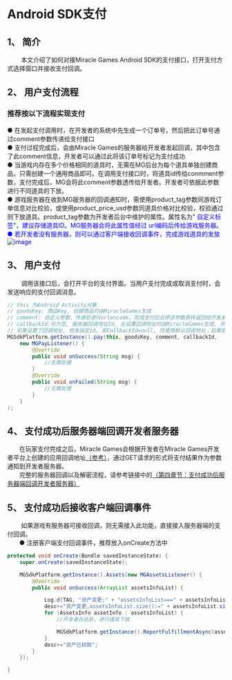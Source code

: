# Android SDK支付

## 1、 简介
　　 本文介绍了如何对接Miracle Games Android SDK的支付接口，打开支付方式选择窗口并接收支付回调。

## 2、 用户支付流程
### 推荐按以下流程实现支付
●  在发起支付调用时，在开发者的系统中先生成一个订单号，然后把此订单号通过comment参数传递给支付接口<br>
●  支付过程完成后，会由Miracle Games的服务器给开发者发起回调，其中包含了此comment信息，开发者可以通过此将该订单号标记为支付成功<br>
●  当游戏内存在多个价格相同的道具时，无需在MG后台为每个道具单独创建商品，只需创建一个通用商品即可。在调用支付接口时，将道具id传给conmment参数，支付完成后，MG会将此comment参数透传给开发者。开发者可依据此参数进行不同道具的下放。<br>
●  游戏服务器在收到MG服务器的回调通知时，需使用product_tag参数同游戏订单信息对比校验，或使用product_price_usd参数同道具价格对比校验，校验通过则下放道具。product_tag参数为开发者后台中维护的属性。属性名为"<span  style="color:blue"> 自定义标签"，建议存储道具ID。MG服务器会将此属性值经过 url编码后传给游戏服务器。<br>
●  若开发者没有服务器，则可以通过客户端接收回调事件，完成游戏道具的发放<br>
![image](https://doc.mguwp.net/images/uwppayment_05.png)

## 3、 用户支付
　　 调用该接口后，会打开平台的支付界面。当用户支付完成或取消支付时，会发送响应的支付回调消息。
```java
// this 为Android Activity对象	
// goodsKey: 商品Key, 创建商品时由MiracleGames生成 
// comment: 自定义参数，传递前进行urlencode，完成支付后会把该参数原样返回给开发者。
// callbackId:可为空, 服务器回调地址Id, 在设置回调地址时由MiracleGames生成, 开发者可以设置多个回调地址, 该笔交易将会给指定Id的回调地址发起支付成功的回调
// 如果设置了回调地址, 但未指定id, 即CallbackId=null, 将使用默认回调地址；如果指定了Id, 但该Id不存在, 将不能支付。如果不使用服务器回调, 请忽略该属性。
MGSdkPlatform.getInstance().pay(this, goodsKey, comment, callbackId,
	new MGPayListener() { 
		@Override
		public void onSuccess(String msg) {
			//无需处理
		}
		@Override
		public void onFailed(String msg) {
			//无需处理
		}
	}
);
```

## 4、 支付成功后服务器端回调开发者服务器
　　在玩家支付完成之后，Miracle Games会根据开发者在Miracle Games开发者平台上创建的应用回调地址[（参考）](https://doc.mguwp.net/appcallback.html)，通过GET请求的形式将支付结果作为参数通知到开发者服务器。<br>
　　完整的服务器回调以及解密流程，请参考链接中的[（第四章节：支付成功后服务器端回调开发者服务器）](https://doc.mguwp.net/androidpayment.html)
## 5、 支付成功后接收客户端回调事件
　　 如果游戏有服务器可接收回调，则无需接入此功能，直接接入服务器端的支付回调。<br>
　　● 注册客户端支付回调事件，推荐放入onCreate方法中
```java
protected void onCreate(Bundle savedInstanceState) {
	super.onCreate(savedInstanceState);

	MGSdkPlatform.getInstance().Assets(new MGAssetsListener() {
		@Override
		public void onSuccess(ArrayList assetsInfoList) {

			Log.d(TAG, "资产变更;" + "assetsInfoList===" + assetsInfoList.size());
			desc+="资产变更,assetsInfoList.size():=" + assetsInfoList.size()+"\n";
			for (AssetsInfo assetInfo : assetsInfoList) {
				//开发者在此处，进行道具下放

				MGSdkPlatform.getInstance().ReportFulfillmentAsync(assetInfo);//报告核销
			}
			desc+="资产已核销";
		}
	});

}
```
